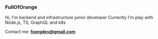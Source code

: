 ### FullOfOrange

Hi, I'm backend and infrastructure junior developer
Currently I'm play with Node.js, TS, GraphQL and k8s

<!-- 
My favorite tech stacks: 
<p align='left'>
<img height="30" src="https://github.com/WaylonWalker/WaylonWalker/blob/main/icon/twitter.png?raw=true">&nbsp;&nbsp;
</p>
-->

Contact me: **foorgdev@gmail.com**
